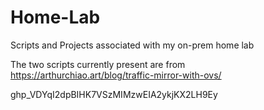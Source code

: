 # Home-Lab
Scripts and Projects associated with my on-prem home lab

The two scripts currently present are from https://arthurchiao.art/blog/traffic-mirror-with-ovs/

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
